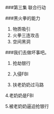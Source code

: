 ###第三集 联合行动

###黑火拳的能力
1. 物质吸引
2. 火拳三连攻击
3. 空间黑洞


###我们去做坏事吧。

1. 抢劫银行

2. 入侵FBI

3. 扶老奶奶过马路

4.老奶奶是FBI

5.被老奶奶逼迫抢银行
